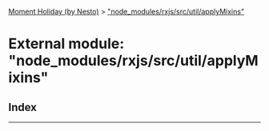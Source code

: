 [Moment Holiday (by Nesto)](../README.md) > ["node_modules/rxjs/src/util/applyMixins"](../modules/_node_modules_rxjs_src_util_applymixins_.md)

# External module: "node_modules/rxjs/src/util/applyMixins"

## Index

---

